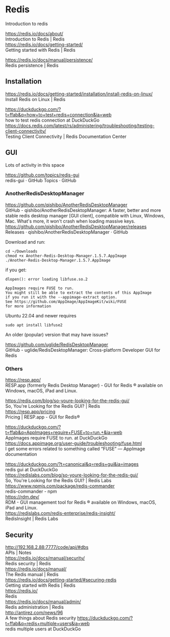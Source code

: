 # Redis

Introduction to redis 

https://redis.io/docs/about/  
Introduction to Redis | Redis  
https://redis.io/docs/getting-started/  
Getting started with Redis | Redis  


https://redis.io/docs/manual/persistence/  
Redis persistence | Redis  


## Installation

https://redis.io/docs/getting-started/installation/install-redis-on-linux/  
Install Redis on Linux | Redis  


https://duckduckgo.com/?t=ffab&q=how+to+test+redis+connection&ia=web  
how to test redis connection at DuckDuckGo  
https://docs.redis.com/latest/rs/administering/troubleshooting/testing-client-connectivity/  
Testing Client Connectivity | Redis Documentation Center  


## GUI

Lots of activity in this space

https://github.com/topics/redis-gui  
redis-gui · GitHub Topics · GitHub  


### AnotherRedisDesktopManager  


https://github.com/qishibo/AnotherRedisDesktopManager  
GitHub - qishibo/AnotherRedisDesktopManager: A faster, better and more stable redis desktop manager [GUI client], compatible with Linux, Windows, Mac. What's more, it won't crash when loading massive keys.  
https://github.com/qishibo/AnotherRedisDesktopManager/releases  
Releases · qishibo/AnotherRedisDesktopManager · GitHub  

Download and run:

```
cd ~/Downloads
chmod +x Another-Redis-Desktop-Manager.1.5.7.AppImage 
./Another-Redis-Desktop-Manager.1.5.7.AppImage 
```


if you get: 

```
dlopen(): error loading libfuse.so.2

AppImages require FUSE to run. 
You might still be able to extract the contents of this AppImage 
if you run it with the --appimage-extract option. 
See https://github.com/AppImage/AppImageKit/wiki/FUSE 
for more information

```

Ubuntu 22.04 and newer requires

```
sudo apt install libfuse2
```


An older (popular) version that may have issues?

https://github.com/uglide/RedisDesktopManager  
GitHub - uglide/RedisDesktopManager: Cross-platform Developer GUI for Redis  


### Others

https://resp.app/  
RESP.app (formerly Redis Desktop Manager) - GUI for Redis ® available on Windows, macOS, iPad and Linux.  


https://redis.com/blog/so-youre-looking-for-the-redis-gui/  
So, You're Looking for the Redis GUI? | Redis  
https://resp.app/pricing  
Pricing | RESP.app - GUI for Redis®  

https://duckduckgo.com/?t=ffab&q=AppImages+require+FUSE+to+run.+&ia=web  
AppImages require FUSE to run. at DuckDuckGo  
https://docs.appimage.org/user-guide/troubleshooting/fuse.html  
I get some errors related to something called “FUSE” — AppImage documentation  


https://duckduckgo.com/?t=canonical&q=redis+gui&ia=images  
redis gui at DuckDuckGo  
https://redislabs.com/blog/so-youre-looking-for-the-redis-gui/  
So, You're Looking for the Redis GUI? | Redis Labs  
https://www.npmjs.com/package/redis-commander  
redis-commander - npm  
https://rdm.dev/  
RDM - GUI management tool for Redis ® available on Windows, macOS, iPad and Linux.  
https://redislabs.com/redis-enterprise/redis-insight/  
RedisInsight | Redis Labs  


## Security


http://192.168.2.88:7777/code/api/#dbs  
APIs | Notes  
https://redis.io/docs/manual/security/  
Redis security | Redis  
https://redis.io/docs/manual/  
The Redis manual | Redis  
https://redis.io/docs/getting-started/#securing-redis  
Getting started with Redis | Redis  
https://redis.io/  
Redis  
https://redis.io/docs/manual/admin/  
Redis administration | Redis  
http://antirez.com/news/96  
A few things about Redis security 
https://duckduckgo.com/?t=ffab&q=redis+multiple+users&ia=web  
redis multiple users at DuckDuckGo  

